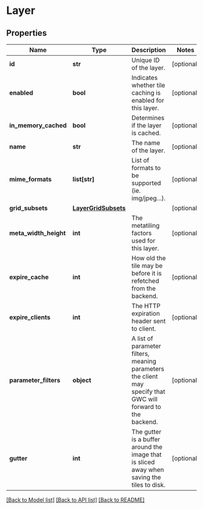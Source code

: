 # Layer

## Properties
Name | Type | Description | Notes
------------ | ------------- | ------------- | -------------
**id** | **str** | Unique ID of the layer. | [optional] 
**enabled** | **bool** | Indicates whether tile caching is enabled for this layer. | [optional] 
**in_memory_cached** | **bool** | Determines if the layer is cached. | [optional] 
**name** | **str** | The name of the layer. | [optional] 
**mime_formats** | **list[str]** | List of formats to be supported (ie. img/jpeg...). | [optional] 
**grid_subsets** | [**LayerGridSubsets**](LayerGridSubsets.md) |  | [optional] 
**meta_width_height** | **int** | The metatiling factors used for this layer. | [optional] 
**expire_cache** | **int** | How old the tile may be before it is refetched from the backend. | [optional] 
**expire_clients** | **int** | The HTTP expiration header sent to client. | [optional] 
**parameter_filters** | **object** | A list of parameter filters, meaning parameters the client may specify that GWC will forward to the backend. | [optional] 
**gutter** | **int** | The gutter is a buffer around the image that is sliced away when saving the tiles to disk. | [optional] 

[[Back to Model list]](../README.md#documentation-for-models) [[Back to API list]](../README.md#documentation-for-api-endpoints) [[Back to README]](../README.md)


